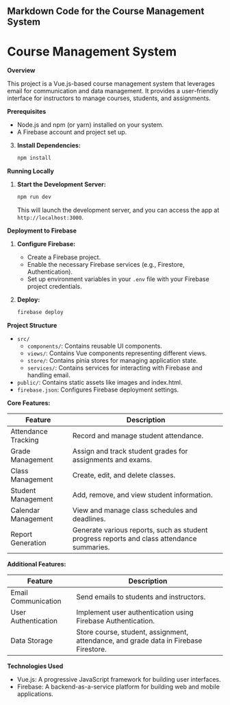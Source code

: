 ## **Markdown Code for the Course Management System**


# Course Management System

**Overview**

This project is a Vue.js-based course management system that leverages email for communication and data management. It provides a user-friendly interface for instructors to manage courses, students, and assignments.

**Prerequisites**

* Node.js and npm (or yarn) installed on your system.
* A Firebase account and project set up.


3. **Install Dependencies:**

   ```bash
   npm install
   ```

**Running Locally**

1. **Start the Development Server:**

   ```bash
   npm run dev
   ```

   This will launch the development server, and you can access the app at `http://localhost:3000`.

**Deployment to Firebase**

1. **Configure Firebase:**
   - Create a Firebase project.
   - Enable the necessary Firebase services (e.g., Firestore, Authentication).
   - Set up environment variables in your `.env` file with your Firebase project credentials.

2. **Deploy:**

   ```bash
   firebase deploy
   ```

**Project Structure**

- `src/`
  - `components/`: Contains reusable UI components.
  - `views/`: Contains Vue components representing different views.
  - `store/`: Contains pinia stores for managing application state.
  - `services/`: Contains services for interacting with Firebase and handling email.
- `public/`: Contains static assets like images and index.html.
- `firebase.json`: Configures Firebase deployment settings.


**Core Features:**

| Feature | Description |
|---|---|
| Attendance Tracking | Record and manage student attendance. |
| Grade Management | Assign and track student grades for assignments and exams. |
| Class Management | Create, edit, and delete classes. |
| Student Management | Add, remove, and view student information. |
| Calendar Management | View and manage class schedules and deadlines. |
| Report Generation | Generate various reports, such as student progress reports and class attendance summaries. |

**Additional Features:**

| Feature | Description |
|---|---|
| Email Communication | Send emails to students and instructors. |
| User Authentication | Implement user authentication using Firebase Authentication. |
| Data Storage | Store course, student, assignment, attendance, and grade data in Firebase Firestore. |

**Technologies Used**

- Vue.js: A progressive JavaScript framework for building user interfaces.
- Firebase: A backend-as-a-service platform for building web and mobile applications.


